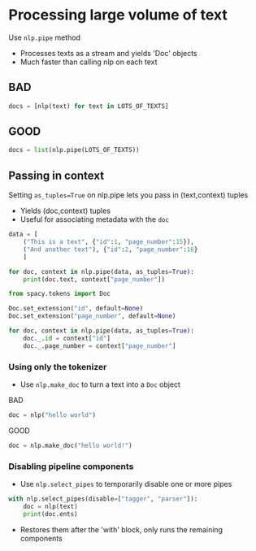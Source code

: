 # Processing large volume of text

Use `nlp.pipe` method

* Processes texts as a stream and yields 'Doc' objects
* Much faster than calling nlp on each text

## BAD

``` python
docs = [nlp(text) for text in LOTS_OF_TEXTS]
```

## GOOD

```python
docs = list(nlp.pipe(LOTS_OF_TEXTS))
```

## Passing in context

Setting `as_tuples=True` on nlp.pipe lets you pass in (text,context) tuples

* Yields (doc,context) tuples
* Useful for associating metadata with the `doc`

``` python
data = [
    ("This is a text", {"id":1, "page_number":15}),
    ("And another text"), {"id":2, "page_number":16}
    ]

for doc, context in nlp.pipe(data, as_tuples=True):
    print(doc.text, context["page_number"])
```

``` python
from spacy.tokens import Doc

Doc.set_extension("id", default=None)
Doc.set_extension("page_number", default=None)

for doc, context in nlp.pipe(data, as_tuples=True):
    doc._.id = context["id"]
    doc._.page_number = context["page_number"]
```

### Using only the tokenizer

* Use `nlp.make_doc` to turn a text into a `Doc` object

BAD

```python
doc = nlp("hello world")
```

GOOD

```python
doc = nlp.make_doc("hello world!")
```

### Disabling pipeline components

* Use `nlp.select_pipes` to temporarily disable one or more pipes

```python
with nlp.select_pipes(disable=["tagger", "parser"]):
    doc = nlp(text)
    print(doc.ents)
```

* Restores them after the 'with' block, only runs the remaining components
